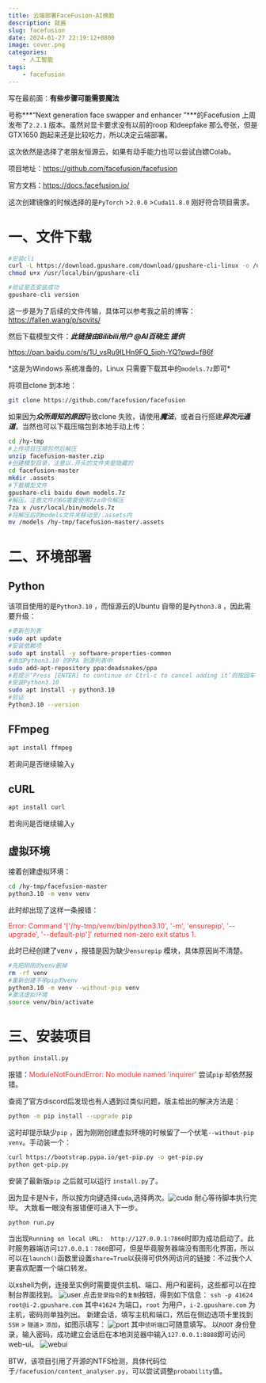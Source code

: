 ```yaml
---
title: 云端部署FaceFusion-AI换脸
description: 就酱
slug: facefusion
date: 2024-01-27 22:19:12+0800
image: cover.png
categories:
    - 人工智能
tags:
    - facefusion
---
```

 写在最前面：**有些步骤可能需要魔法**

号称***“Next generation face swapper and enhancer ”***的Facefusion 上周发布了`2.2.1` 版本。虽然对显卡要求没有以前的roop 和deepfake 那么夸张，但是GTX1650 跑起来还是比较吃力，所以决定云端部署。

 这次依然是选择了老朋友恒源云，如果有动手能力也可以尝试白嫖Colab。

 项目地址：https://github.com/facefusion/facefusion

官方文档：https://docs.facefusion.io/

这次创建镜像的时候选择的是`PyTorch` >`2.0.0` >`Cuda11.8.0` 刚好符合项目需求。

 # 一、文件下载
 ```bash
 #安装cli
curl -L https://download.gpushare.com/download/gpushare-cli-linux -o /usr/local/bin/gpushare-cli
chmod u+x /usr/local/bin/gpushare-cli

#验证是否安装成功
gpushare-cli version
 ```
 这一步是为了后续的文件传输，具体可以参考我之前的博客：https://fallen.wang/p/sovits/

然后下载模型文件：***此链接由Bilibili用户 @AI百晓生 提供***

https://pan.baidu.com/s/1U_vsRu9ILHn9FQ_5iph-YQ?pwd=f86f

\*这是为Windows 系统准备的，Linux 只需要下载其中的`models.7z`即可\*

将项目clone 到本地：
```bash
git clone https://github.com/facefusion/facefusion
```
如果因为***众所周知的原因***导致clone 失败，请使用***魔法***，或者自行搭建***异次元通道***，当然也可以下载压缩包到本地手动上传：

```bash
cd /hy-tmp
#上传项目压缩包然后解压
unzip facefusion-master.zip
#创建模型目录，注意以.开头的文件夹是隐藏的
cd facefusion-master
mkdir .assets
#下载模型文件
gpushare-cli baidu down models.7z
#解压，注意文件约6G需要使用7za命令解压
7za x /usr/local/bin/models.7z
#将解压后的models文件夹移动至/.assets内
mv /models /hy-tmp/facefusion-master/.assets
```

 # 二、环境部署
 ## Python
 该项目使用的是`Python3.10` ，而恒源云的Ubuntu 自带的是`Python3.8` ，因此需要升级：
 ```bash
 #更新包列表
 sudo apt update
 #安装依赖项
 sudo apt install -y software-properties-common
 #添加Python3.10 的PPA 到源列表中
 sudo add-apt-repository ppa:deadsnakes/ppa
 #若提示‘Press [ENTER] to continue or Ctrl-c to cancel adding it’则按回车
 #安装Python3.10
 sudo apt install -y python3.10
 #验证
 Python3.10 --version
 ```
## FFmpeg
```bash
apt install ffmpeg
```
若询问是否继续输入`y`

## cURL
```bash
apt install curl
```
若询问是否继续输入`y`

## 虚拟环境
接着创建虚拟环境：

```bash
cd /hy-tmp/facefusion-master
python3.10 -m venv venv
```
此时却出现了这样一条报错：

<font color=#ff3030>Error: Command '['/hy-tmp/venv/bin/python3.10', '-m', 'ensurepip', '--upgrade', '--default-pip']' returned non-zero exit status 1.</font>

此时已经创建了venv ，报错是因为缺少`ensurepip` 模块，具体原因尚不清楚。

```bash
#先把刚刚的venv删掉
rm -rf venv
#重新创建不带pip的venv
python3.10 -m venv --without-pip venv
#激活虚拟环境
source venv/bin/activate
```

# 三、安装项目
```bash
python install.py
```

报错：<font color=#ff3030>ModuleNotFoundError: No module named 'inquirer'</font>
尝试`pip` 却依然报错。

查阅了官方discord后发现也有人遇到过类似问题，版主给出的解决方法是：
```bash
python -m pip install --upgrade pip
```

这时却提示缺少`pip` ，因为刚刚创建虚拟环境的时候留了一个伏笔`--without-pip venv`。手动装一个：
```bash
curl https://bootstrap.pypa.io/get-pip.py -o get-pip.py
python get-pip.py
```
安装了最新版`pip` 之后就可以运行 `install.py`了。

因为显卡是N卡，所以按方向键选择`cuda`,选择两次。![cuda](cuda.png)
耐心等待脚本执行完毕。
大致看一眼没有报错便可进入下一步。

```bash
python run.py
```
当出现`Running on local URL:  http://127.0.0.1:7860`时即为成功启动了。此时服务器端访问`127.0.0.1：7860`即可，但是毕竟服务器端没有图形化界面，所以可以在`launch()`函数里设置`share=True`以获得可供外网访问的链接：不过我个人更喜欢配置一个端口转发。

以xshell为例，连接至实例时需要提供主机、端口、用户和密码，这些都可以在控制台界面找到。
![user](user.png)
点击`登录指令`的`复制`按钮，得到如下信息：
`ssh -p 41624 root@i-2.gpushare.com`
其中`41624` 为端口，`root` 为用户，`i-2.gpushare.com` 为主机，密码则单独列出。
新建会话，填写主机和端口，然后在侧边选项卡里找到`SSH` > `隧道`> `添加`，如图示填写：
![port](port.png)
其中`侦听端口`可随意填写。
以`ROOT` 身份登录，输入密码，成功建立会话后在本地浏览器中输入`127.0.0.1:8888`即可访问web-ui。
![webui](webui.png)

BTW，该项目引用了开源的NTFS检测，具体代码位于`/facefusion/content_analyser.py`，可以尝试调整`probability`值。
